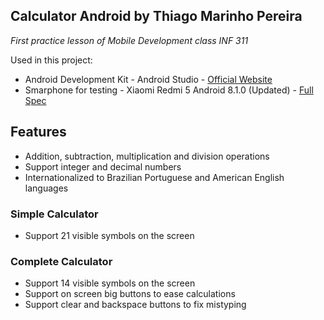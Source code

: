 ## Calculator Android by Thiago Marinho Pereira

*First practice lesson of Mobile Development class INF 311*

Used in this project:

* Android Development Kit - Android Studio - [Official Website](https://developer.android.com/studio)
* Smarphone for testing - Xiaomi Redmi 5 Android 8.1.0 (Updated) - [Full Spec](https://www.gsmarena.com/xiaomi_redmi_5-8768.php)

## Features

* Addition, subtraction, multiplication and division operations
* Support integer and decimal numbers
* Internationalized to Brazilian Portuguese and American English languages

### Simple Calculator

* Support 21 visible symbols on the screen

### Complete Calculator

* Support 14 visible symbols on the screen
* Support on screen big buttons to ease calculations
* Support clear and backspace buttons to fix mistyping
